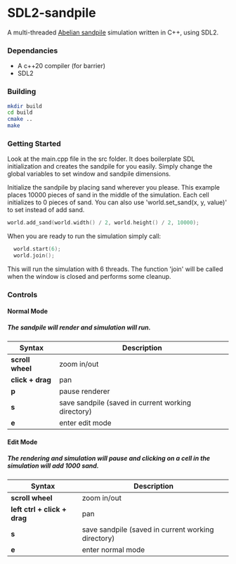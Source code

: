 # SDL2-sandpile
A multi-threaded [Abelian sandpile](https://en.wikipedia.org/wiki/Abelian_sandpile_model) simulation written in C++, using SDL2.

### Dependancies
- A c++20 compiler (for barrier)
- SDL2

### Building

``` bash
mkdir build
cd build
cmake ..
make
```


### Getting Started

Look at the main.cpp file in the src folder. It does boilerplate SDL initialization and creates the sandpile for you easily. Simply change the global variables to set window and sandpile dimensions. 

Initialize the sandpile by placing sand wherever you please. This example places 10000 pieces of sand in the middle of the simulation. Each cell initializes to 0 pieces of sand. You can also use 'world.set_sand(x, y, value)' to set instead of add sand.

``` c++
world.add_sand(world.width() / 2, world.height() / 2, 10000);
```

When you are ready to run the simulation simply call:

``` c++
  world.start(6);
  world.join();
```

This will run the simulation with 6 threads. The function 'join' will be called when the window is closed and performs some cleanup. 

### Controls

#### Normal Mode

##### The sandpile will render and simulation will run.

| Syntax                         | Description                                        |
| ------------------------------ | -------------------------------------------------- |
| **scroll wheel**               | zoom in/out                                        |
| **click + drag**               | pan                                                |
| **p**                          | pause renderer                                     |
| **s**                          | save sandpile (saved in current working directory) |
| **e**                          | enter edit mode                                    |
  

#### Edit Mode

##### The rendering and simulation will pause and clicking on a cell in the simulation will add 1000 sand.

| Syntax                       | Description                                        |
| ---------------------------- | -------------------------------------------------- |
| **scroll wheel**             | zoom in/out                                        |
| **left ctrl + click + drag** | pan                                                |
| **s**                        | save sandpile (saved in current working directory) |
| **e**                        | enter normal mode                                  |